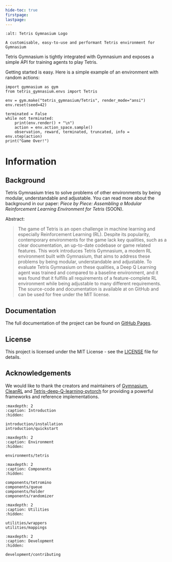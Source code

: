 ```yaml
---
hide-toc: true
firstpage:
lastpage:
---
```


```{project-logo} _static/logo.png
:alt: Tetris Gymnasium Logo
```

```{project-heading}
A customisable, easy-to-use and performant Tetris environment for Gymnasium
```
Tetris Gymnasium is tightly integrated with Gymnasium and exposes a simple API for training agents to play Tetris.

Getting started is easy. Here is a simple example of an environment with random actions:

```{code-block} python
import gymnasium as gym
from tetris_gymnasium.envs import Tetris

env = gym.make("tetris_gymnasium/Tetris", render_mode="ansi")
env.reset(seed=42)

terminated = False
while not terminated:
    print(env.render() + "\n")
    action = env.action_space.sample()
    observation, reward, terminated, truncated, info = env.step(action)
print("Game Over!")
```

# Information

## Background

Tetris Gymnasium tries to solve problems of other environments by being modular, understandable and adjustable. You can read more about the background in our paper: _Piece by Piece: Assembling a Modular Reinforcement Learning Environment for Tetris_ (SOON).

Abstract:

>The game of Tetris is an open challenge in machine learning and especially Reinforcement Learning (RL). Despite its popularity, contemporary environments for the game lack key qualities, such as a clear documentation, an up-to-date codebase or game related features.
This work introduces Tetris Gymnasium, a modern RL environment built with Gymnasium, that aims to address these problems by being modular, understandable and adjustable.
To evaluate Tetris Gymnasium on these qualities, a Deep Q Learning agent was trained and compared to a baseline environment, and it was found that it fulfills all requirements of a feature-complete RL environment while being adjustable to many different requirements.
The source-code and documentation is available at on GitHub and can be used for free under the MIT license.

## Documentation

The full documentation of the project can be found on [GitHub Pages](https://max-we.github.io/Tetris-Gymnasium/).

## License

This project is licensed under the MIT License - see the [LICENSE](../LICENSE) file for details.

## Acknowledgements

We would like to thank the creators and maintainers of [Gymnasium](https://github.com/Farama-Foundation/Gymnasium), [CleanRL](https://github.com/vwxyzjn/cleanrl) and [Tetris-deep-Q-learning-pytorch](https://github.com/uvipen/Tetris-deep-Q-learning-pytorch) for providing a powerful frameworks and reference implementations.

```{toctree}
:maxdepth: 2
:caption: Introduction
:hidden:

introduction/installation
introduction/quickstart
```

```{toctree}
:maxdepth: 2
:caption: Environment
:hidden:

environments/tetris
```

```{toctree}
:maxdepth: 2
:caption: Components
:hidden:

components/tetromino
components/queue
components/holder
components/randomizer
```

```{toctree}
:maxdepth: 2
:caption: Utilities
:hidden:

utilities/wrappers
utilities/mappings
```

```{toctree}
:maxdepth: 2
:caption: Development
:hidden:

development/contributing
```
